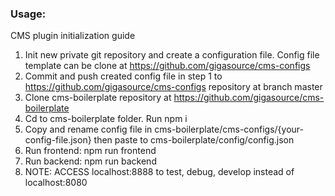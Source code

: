 ### Usage:
CMS plugin initialization guide
1. Init new private git repository and create a configuration file. Config file template can be clone at https://github.com/gigasource/cms-configs
2. Commit and push created config file in step 1 to https://github.com/gigasource/cms-configs repository at branch master
3. Clone cms-boilerplate repository at https://github.com/gigasource/cms-boilerplate
4. Cd to cms-boilerplate folder. Run npm i
5. Copy and rename config file in cms-boilerplate/cms-configs/{your-config-file.json} then paste to cms-boilerplate/config/config.json
6. Run frontend: npm run frontend
7. Run backend: npm run backend
8. NOTE: ACCESS localhost:8888 to test, debug, develop instead of localhost:8080
